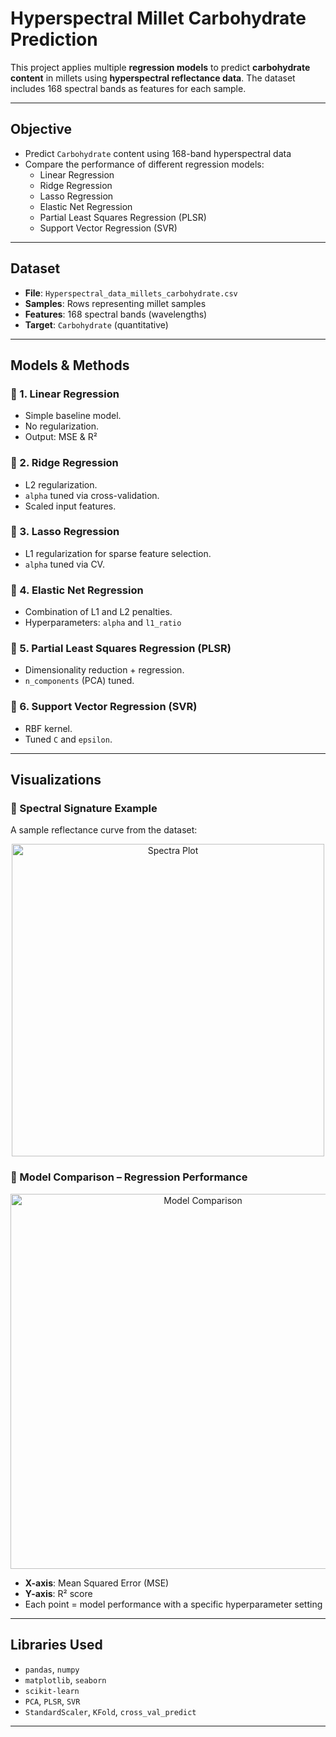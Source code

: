 # Hyperspectral Millet Carbohydrate Prediction

This project applies multiple **regression models** to predict **carbohydrate content** in millets using **hyperspectral reflectance data**. The dataset includes 168 spectral bands as features for each sample.

---

## Objective

- Predict `Carbohydrate` content using 168-band hyperspectral data
- Compare the performance of different regression models:
  - Linear Regression
  - Ridge Regression
  - Lasso Regression
  - Elastic Net Regression
  - Partial Least Squares Regression (PLSR)
  - Support Vector Regression (SVR)

---

## Dataset

- **File**: `Hyperspectral_data_millets_carbohydrate.csv`
- **Samples**: Rows representing millet samples
- **Features**: 168 spectral bands (wavelengths)
- **Target**: `Carbohydrate` (quantitative)

---

## Models & Methods

### 🔹 1. **Linear Regression**
- Simple baseline model.
- No regularization.
- Output: MSE & R²

### 🔹 2. **Ridge Regression**
- L2 regularization.
- `alpha` tuned via cross-validation.
- Scaled input features.

### 🔹 3. **Lasso Regression**
- L1 regularization for sparse feature selection.
- `alpha` tuned via CV.

### 🔹 4. **Elastic Net Regression**
- Combination of L1 and L2 penalties.
- Hyperparameters: `alpha` and `l1_ratio`

### 🔹 5. **Partial Least Squares Regression (PLSR)**
- Dimensionality reduction + regression.
- `n_components` (PCA) tuned.

### 🔹 6. **Support Vector Regression (SVR)**
- RBF kernel.
- Tuned `C` and `epsilon`.

---

## Visualizations

### 🔸 Spectral Signature Example

A sample reflectance curve from the dataset:

<p align="center">
  <img src="assets/spectra_plot.png" alt="Spectra Plot" width="500"/>
</p>

### 🔸 Model Comparison – Regression Performance

<p align="center">
  <img src="assets/regression_performance_carbohydrate.png" alt="Model Comparison" width="600"/>
</p>

- **X-axis**: Mean Squared Error (MSE)
- **Y-axis**: R² score
- Each point = model performance with a specific hyperparameter setting

---

## Libraries Used

- `pandas`, `numpy`
- `matplotlib`, `seaborn`
- `scikit-learn`
- `PCA`, `PLSR`, `SVR`
- `StandardScaler`, `KFold`, `cross_val_predict`

---
